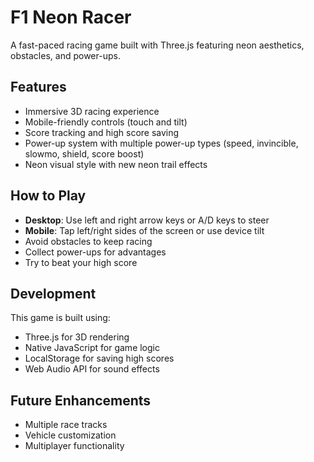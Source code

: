 # F1 Neon Racer

A fast-paced racing game built with Three.js featuring neon aesthetics, obstacles, and power-ups.

## Features

- Immersive 3D racing experience
- Mobile-friendly controls (touch and tilt)
- Score tracking and high score saving
- Power-up system with multiple power-up types (speed, invincible, slowmo, shield, score boost)
- Neon visual style with new neon trail effects

## How to Play

- **Desktop**: Use left and right arrow keys or A/D keys to steer
- **Mobile**: Tap left/right sides of the screen or use device tilt
- Avoid obstacles to keep racing
- Collect power-ups for advantages
- Try to beat your high score

## Development

This game is built using:
- Three.js for 3D rendering
- Native JavaScript for game logic
- LocalStorage for saving high scores
- Web Audio API for sound effects

## Future Enhancements

- Multiple race tracks
- Vehicle customization
- Multiplayer functionality

